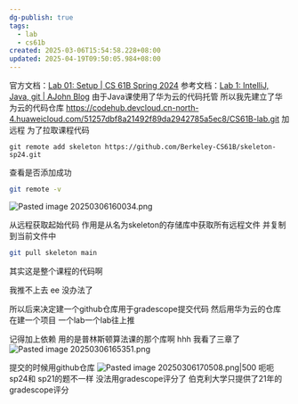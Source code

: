 ```yaml
---
dg-publish: true
tags:
  - lab
  - cs61b
created: 2025-03-06T15:54:58.228+08:00
updated: 2025-04-19T09:50:05.984+08:00
---
```


官方文档：[Lab 01: Setup | CS 61B Spring 2024](https://sp24.datastructur.es/labs/lab01/)
参考文档：[Lab 1: IntelliJ, Java, git | AJohn Blog](https://ajohn.top/cs61b/m9ov5uds/)
由于Java课使用了华为云的代码托管
所以我先建立了华为云的代码仓库
https://codehub.devcloud.cn-north-4.huaweicloud.com/51257dbf8a21492f89da2942785a5ec8/CS61B-lab.git
加远程  为了拉取课程代码
```shell
git remote add skeleton https://github.com/Berkeley-CS61B/skeleton-sp24.git
```

查看是否添加成功
```bash
git remote -v
```

![Pasted image 20250306160034.png](/img/user/accessory/Pasted%20image%2020250306160034.png)

从远程获取起始代码  作用是从名为skeleton的存储库中获取所有远程文件  并复制到当前文件中
```bash
git pull skeleton main
```

其实这是整个课程的代码啊

我推不上去 ee 没办法了  

所以后来决定建一个github仓库用于gradescope提交代码
然后用华为云的仓库 在建一个项目  一个lab一个lab往上推

记得加上依赖 用的是普林斯顿算法课的那个库啊 hhh  我看了三章了
![Pasted image 20250306165351.png](/img/user/accessory/Pasted%20image%2020250306165351.png)

提交的时候用github仓库
![Pasted image 20250306170508.png|500](/img/user/accessory/Pasted%20image%2020250306170508.png)
呃呃sp24和 sp21的题不一样
没法用gradescope评分了  伯克利大学只提供了21年的gradescope评分